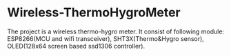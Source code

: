 # Wireless-ThermoHygroMeter

The project is a wireless thermo-hygro meter.
It consist of following module:
	ESP8266(MCU and wifi transceiver),
	SHT3X(Thermo&Hygro sensor),
	OLED(128x64 screen based ssd1306 controller).
